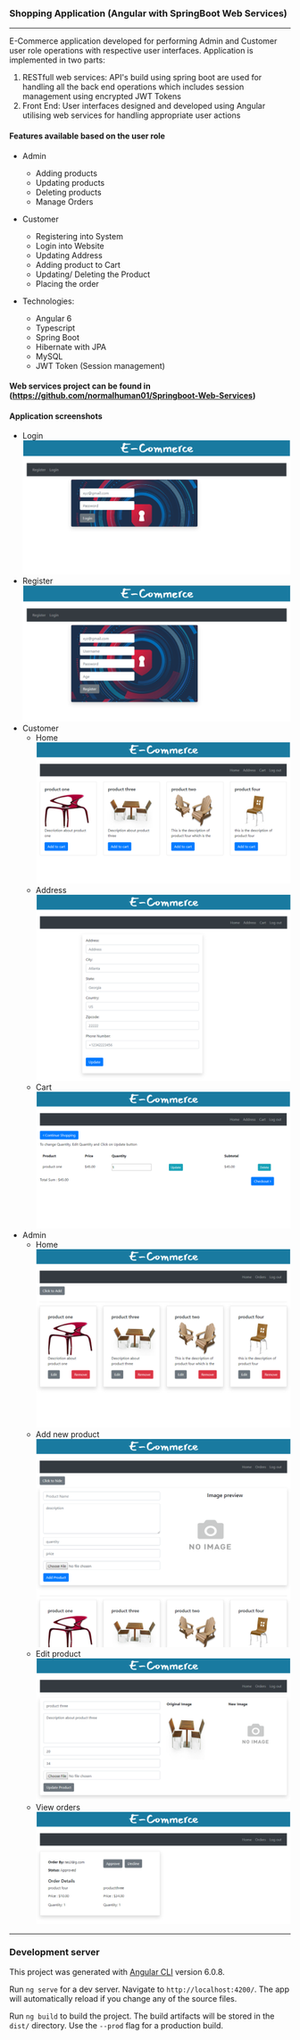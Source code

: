 ### Shopping Application (Angular with SpringBoot Web Services)
---------
E-Commerce application developed for performing Admin and Customer user role operations with respective user interfaces. Application is implemented in two parts:
1. RESTfull web services: API's build using spring boot are used for handling all the back end operations which includes session management using encrypted JWT Tokens 
2. Front End: User interfaces designed and developed using Angular utilising web services for handling appropriate user actions  

#### Features available based on the user role
* Admin
  * Adding products
  * Updating products
  * Deleting products
  * Manage Orders
* Customer
  * Registering into System
  * Login into Website
  * Updating Address
  * Adding product to Cart
  * Updating/ Deleting the Product
  * Placing the order

* Technologies: 
  * Angular 6
  * Typescript
  * Spring Boot
  * Hibernate with JPA 
  * MySQL
  * JWT Token (Session management)

#### Web services project can be found in (https://github.com/normalhuman01/Springboot-Web-Services)

#### Application screenshots
* Login 
    ![Image of screenshot](https://github.com/normalhuman01/ecommerce-simple-angular-springboot/blob/main/src/assets/Screenshots/LoginScreen.png)
* Register 
    ![Image of screenshot](https://github.com/normalhuman01/ecommerce-simple-angular-springboot/blob/main/src/assets/Screenshots/RegisterScreen.png)
* Customer 
    * Home 
        ![Image of screenshot](https://github.com/normalhuman01/ecommerce-simple-angular-springboot/blob/main/src/assets/Screenshots/CustHome.png)
    * Address 
        ![Image of screenshot](https://github.com/normalhuman01/ecommerce-simple-angular-springboot/blob/main/src/assets/Screenshots/CustAddress.png)
    * Cart 
        ![Image of screenshot](https://github.com/normalhuman01/ecommerce-simple-angular-springboot/blob/main/src/assets/Screenshots/CartScreen.png)
* Admin 
    * Home
        ![Image of screenshot](https://github.com/normalhuman01/ecommerce-simple-angular-springboot/blob/main/src/assets/Screenshots/AdminHome.png)
    * Add new product 
        ![Image of screenshot](https://github.com/normalhuman01/ecommerce-simple-angular-springboot/blob/main/src/assets/Screenshots/AddProduct.png)
    * Edit product 
        ![Image of screenshot](https://github.com/normalhuman01/ecommerce-simple-angular-springboot/blob/main/src/assets/Screenshots/EditProduct.png)
    * View orders 
        ![Image of screenshot](https://github.com/normalhuman01/ecommerce-simple-angular-springboot/blob/main/src/assets/Screenshots/OrderScreen.png)
---------
### Development server

This project was generated with [Angular CLI](https://github.com/angular/angular-cli) version 6.0.8.

Run `ng serve` for a dev server. Navigate to `http://localhost:4200/`. The app will automatically reload if you change any of the source files.

Run `ng build` to build the project. The build artifacts will be stored in the `dist/` directory. Use the `--prod` flag for a production build.

